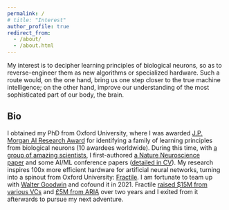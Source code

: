 ```yaml
---
permalink: /
# title: "Interest"
author_profile: true
redirect_from: 
  - /about/
  - /about.html
---
```


My interest is to decipher learning principles of biological neurons, so as to reverse-engineer them as new algorithms or specialized hardware. Such a route would, on the one hand, bring us one step closer to the true machine intelligence; on the other hand, improve our understanding of the most sophisticated part of our body, the brain.
<!-- as our attempt in [Fractile](https://www.fractile.ai/) -->
<!-- (as our attempt in [the Nature Neuroscience paper](https://www.nature.com/articles/s41593-023-01514-1)) -->
<!-- , so that diseases related to learning, and broadly, to neural systems, can be better understood and treated -->

Bio
------

<!-- in Computer Science & Neuroscience -->
I obtained my PhD from Oxford University, where I was awarded [J.P. Morgan AI Research Award](https://www.jpmorgan.com/technology/artificial-intelligence/research-awards) for identifying a family of learning principles from biological neurons (10 awardees worldwide). During this time, with [a group of amazing scientists](https://www.mrcbndu.ox.ac.uk/groups/bogacz-group), I first-authored [a Nature Neuroscience paper](https://www.nature.com/articles/s41593-023-01514-1) and some AI/ML conference papers ([detailed in CV](http://yuhangsong.github.io/files/Curriculum_Vitae.pdf)). My research inspires 100x more efficient hardware for artificial neural networks, turning into a spinout from Oxford University: [Fractile](https://www.fractile.ai/). I am fortunate to team up with [Walter Goodwin](https://www.linkedin.com/in/walter-goodwin/) and cofound it in 2021. Fractile [raised $15M from various VCs](https://fortune.com/2024/07/26/fractile-ai-chip-startup-nvidia-15-million-funding-seed-round/) and [£5M from ARIA](https://www.businessweekly.co.uk/posts/fractile-on-song-as-aria-awards-ps5m-to-ai-chip-design-pioneer) over two years and I exited from it afterwards to pursue my next adventure.

